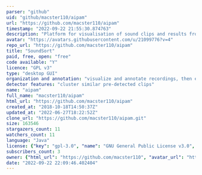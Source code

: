 ```yaml
---
parser: "github"
uid: "github/macster110/aipam"
url: "https://github.com/macster110/aipam"
timestamp: "2022-09-22 21:55:30.874763"
description: "Platform for visualisation of sound clips and results from machine learning algorithms"
avatar: "https://avatars.githubusercontent.com/u/21099776?v=4"
repo_url: "https://github.com/macster110/aipam"
title: "SoundSort"
paid, free, open: "free"
code available: "Y"
licence: "GPL v3"
type: "desktop GUI"
organization and annotation: "visualize and annotate recordings, then export these annotations"
detector features: "cluster similar pre-detected clips"
name: "aipam"
full_name: "macster110/aipam"
html_url: "https://github.com/macster110/aipam"
created_at: "2018-10-18T14:50:37Z"
updated_at: "2022-06-27T18:22:52Z"
clone_url: "https://github.com/macster110/aipam.git"
size: 163546
stargazers_count: 11
watchers_count: 11
language: "Java"
license: {"key": "gpl-3.0", "name": "GNU General Public License v3.0", "spdx_id": "GPL-3.0", "url": "https://api.github.com/licenses/gpl-3.0", "node_id": "MDc6TGljZW5zZTk="}
subscribers_count: 3
owner: {"html_url": "https://github.com/macster110", "avatar_url": "https://avatars.githubusercontent.com/u/21099776?v=4", "login": "macster110", "type": "User"}
date: "2022-09-22 22:09:46.402404"
---
```

